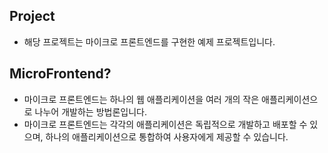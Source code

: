 ## Project

- 해당 프로젝트는 마이크로 프론트엔드를 구현한 예제 프로젝트입니다.

## MicroFrontend?

- 마이크로 프론트엔드는 하나의 웹 애플리케이션을 여러 개의 작은 애플리케이션으로 나누어 개발하는 방법론입니다.
- 마이크로 프론트엔드는 각각의 애플리케이션은 독립적으로 개발하고 배포할 수 있으며, 하나의 애플리케이션으로 통합하여 사용자에게 제공할 수 있습니다.

